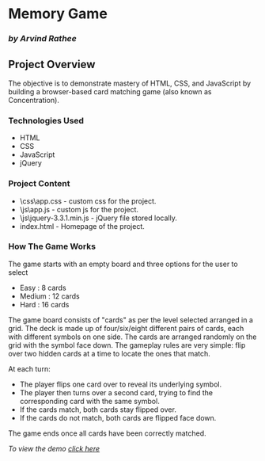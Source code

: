 # Memory Game
### _by Arvind Rathee_

## Project Overview

The objective is to demonstrate mastery of HTML, CSS, and JavaScript by building a browser-based card matching game (also known as Concentration).

### Technologies Used
- HTML
- CSS
- JavaScript
- jQuery

### Project Content

- \css\app.css - custom css for the project.
- \js\app.js - custom js for the project.
- \js\jquery-3.3.1.min.js - jQuery file stored locally.
- index.html - Homepage of the project.

### How The Game Works

The game starts with an empty board and three options for the user to select
- Easy : 8 cards
- Medium : 12 cards
- Hard : 16 cards


The game board consists of "cards" as per the level selected arranged in a grid. The deck is made up of four/six/eight different pairs of cards, each with different symbols on one side. The cards are arranged randomly on the grid with the symbol face down. The gameplay rules are very simple: flip over two hidden cards at a time to locate the ones that match.

At each turn:
-   The player flips one card over to reveal its underlying symbol.
-   The player then turns over a second card, trying to find the corresponding card with the same symbol.
-   If the cards match, both cards stay flipped over.
-   If the cards do not match, both cards are flipped face down.

The game ends once all cards have been correctly matched.


_To view the demo [click here](https://bulletlock.github.io/Memory-Game/)_